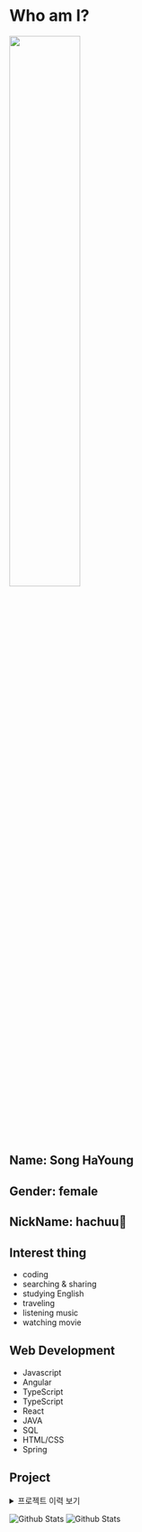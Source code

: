 # Who am I?

<img src="https://user-images.githubusercontent.com/65321592/98815547-a519d900-246a-11eb-962d-a5cc51966203.jpg" width="50%" height="50%">

## Name: Song HaYoung

## Gender: female

## NickName: hachuu💋

## Interest thing

- coding
- searching & sharing
- studying English
- traveling
- listening music
- watching movie


## Web Development

* Javascript
* Angular
* TypeScript
* TypeScript
* React
* JAVA
* SQL
* HTML/CSS
* Spring

## Project
<details>
  <summary>프로젝트 이력 보기</summary>
  <div markdown="1">
    
| 기간              | 내용                                                         |
| ----------------- | ------------------------------------------------------------ |
| 2019/09 ~ 2020/01 | 대한항공 온라인 개편 (현재) - Angular8 SPA Front/End 개발,  W3C 웹접근성       |
| 2019/02 ~ 2019/09 | 제주항공 FareFamily & New Class - javascript, Front/End 개발 |
| 2018/08 ~ 2019/02 | 아시아나항공 상용 우대 프로젝트 - Spring, Maven, javascript, Java, 오라클 SQL |
| 2017/06 ~ 2018/08 | 아시아나항공 온라인 개편 - Spring, Maven, javascript, Java, 오라클 SQL |
| 2017/02 ~ 2017/06 | 아시아나항공 환불 비용절감 프로젝트 - Spring, Maven, javascript, Java, 오라클 SQL |
| 2016/11 ~ 2017/02 | 아시아나항공 모바일 사용선 개선 - Spring, Maven, javascript, Java, 오라클 SQL |
| 2016/02 ~ 2016/11 | 아시아나항공 선호좌석 유료서비스 구축 - Spring, Maven, javascript, Java, 오라클 SQL |
| 2015/06 ~ 2016/02 | 아시아나항공 미국 WCAG 장차법 구축 - Spring, Maven, javascript, Java, 오라클 SQL, 웹접근성 |
| 2015/03 ~ 2015/06 | 제주항공 중국 결제 - javascript, Java 개발                   |

### 주요 활동 이력
국내 메이저 항공사 홈페이지 예매 시스템 개발
1. 대한항공
- To-Be [메인 https://www.koreanair.com](https://www.koreanair.com/)
- To-Be [예매 https://www.koreanair.com/booking/search](https://www.koreanair.com/booking/search)

2. 아시아나항공
- [메인 https://flyasiana.com/C/KR/KO/index](https://flyasiana.com/C/KR/KO/index)
- [예매 https://flyasiana.com/I/KR/KO/RevenueRegistTravel.do](https://flyasiana.com/I/KR/KO/RevenueRegistTravel.do)

3. 제주항공
- [예매 https://www.jejuair.net/jejuair/kr/com/jeju/ibe/availInit.do](https://www.jejuair.net/jejuair/kr/com/jeju/ibe/availInit.do)
  </div>
</details>


![Github Stats](https://github-readme-stats.vercel.app/api/top-langs?username=hachuu&layout=compact)
![Github Stats](https://github-readme-stats.vercel.app/api?username=hachuu&show_icons=true)

